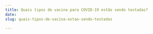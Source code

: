 ```yaml
---
title: Quais tipos de vacina para COVID-19 estão sendo testadas?
date: 
slug: quais-tipos-de-vacina-estao-sendo-testadas

---
```

